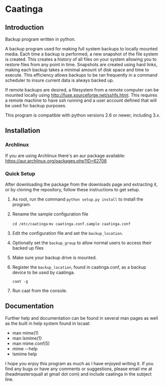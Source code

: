 Caatinga
========

## Introduction
Backup program written in python.

A backup program used for making full system backups to locally mounted media.
Each time a backup is performed, a new snapshot of the file system is created.
This creates a history of all files on your system allowing you to restore
files from any point in time.  Snapshots are created using hard links, making
each backup takes a minimal amount of disk space and time to execute.  This
efficiency allows backups to be ran frequently in a command scheduler to
insure current data is always backed up.

If remote backups are desired, a filesystem from a remote computer can be
mounted locally using http://fuse.sourceforge.net/sshfs.html.  This requires
a remote machine to have ssh running and a user account defined that will be
used for backup purposes.

This program is compatible with python versions 2.6 or newer, including 3.x.

## Installation

### Archlinux
If you are using Archlinux there's an aur package available:
https://aur.archlinux.org/packages.php?ID=62708

### Quick Setup
After downloading the package from the downloads page and extracting it, or
by cloning the repository, follow these instructions to get setup.

  1.  As root, run the command `python setup.py install` to install the program.

  2.  Rename the sample configuration file

      `cd /etc/caatinga`
      `mv caatinga.conf.sample caatinga.conf`

  3.  Edit the configuration file and set the `backup_location`.

  4.  Optionally set the `backup_group` to allow normal users to access their
      backed up files

  5.  Make sure your backup drive is mounted.

  6.  Register the `backup_location`, found in caatinga.conf, as a backup device to
      be used by caatinga.

      `caat -g`

  7.  Run caat from the console.


## Documentation
Further help and documentation can be found in several man pages as well as the
built in help system found in lscaat:

  * man mime(1)
  * man lsmime(1)
  * man mime.conf(5)
  * mime --help
  * lsmime help


I hope you enjoy this program as much as I have enjoyed writing it.
If you find any bugs or have any comments or suggestions, please email
me at (headmastersquall at gmail dot com) and include caatinga in the subject line.
